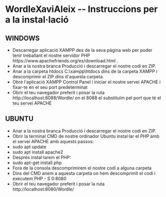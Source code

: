# WordleXaviAleix -- Instruccions per a la instal·lació
<h2> WINDOWS </h2>
<ul>
  <li>Descarregar aplicació XAMPP des de la seva pàgina web per poder tenir treballant el nostre servidor PHP https://www.apachefriends.org/es/download.html .</li>
  <li>Anar a la nostra branca Producció i descarregar el nostre codi en ZIP.</li>
  <li>Anar a la carpeta htdocs C:\xampp\htdocs dins de la carpeta XAMPP i descomprimir el ZIP dins d'aquesta carpeta.</li>
  <li>Obre l'aplicació XAMPP Control Panel i iniciar el nostre servei APACHE i fixar-te en el seu port predeterminat</li>
  <li>Obrir el teu navegador preferit i posar la ruta http://localhost:8088/Wordle/ on el 8088 el substituïm pel port que té el teu servei APACHE</li>
</ul>
<h2> UBUNTU </h2>

<ul>
  <li>Anar a la nostra branca Producció i descarregar el nostre codi en ZIP.</li>
  <li>Obrir la terminal CMD de nostre ordinador Ubuntu instal·lar el PHP amb el servei APACHE amb aquests passos:</li>
  <li>sudo apt update</li>
  <li>sudo apt install apache2</li>
  <li>Després instal·larem el PHP:</li>
  <li>sudo apt-get install php</li>
  <li>Fora de la consola descomprimirem el nostre codi a alguna carpeta</li>
  <li>Dins del CMD anem a aquesta carpeta on hem descomprimit el codi i executem PHP - S 0:8080</li>
  <li>Obrir el teu navegador preferit i posar la ruta http://localhost:8080/Wordle/ </li>
  
  <h2 style="text-align:center;> A JUGAR </h2>
